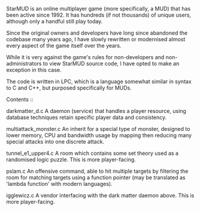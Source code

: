 StarMUD is an online multiplayer game (more specifically, a MUD) that has been active since 1992.  It has hundreds (if not thousands) of unique users, although only a handful still play today.

Since the original owners and developers have long since abandoned the codebase many years ago, I have slowly rewritten or modernised almost every aspect of the game itself over the years.

While it is very against the game's rules for non-developers and non-administrators to view StarMUD source code, I have opted to make an exception in this case.

The code is written in LPC, which is a language somewhat similar in syntax to C and C++, but purposed specifically for MUDs.

Contents ::

  darkmatter_d.c
    A daemon (service) that handles a player resource, using database techniques retain specific player data and consistency.
    
  multiattack_monster.c
    An inherit for a special type of monster, designed to lower memory, CPU and bandwidth usage by mapping then reducing many special attacks into one discrete attack.
  
  tunnel_e1_upper4.c
    A room which contains some set theory used as a randomised logic puzzle. This is more player-facing.
    
  pslam.c
    An offensive command, able to hit multiple targets by filtering the room for matching targets using a function pointer (may be translated as 'lambda function' with modern languages).
  
  igglewicz.c
    A vendor interfacing with the dark matter daemon above.  This is more player-facing. 
